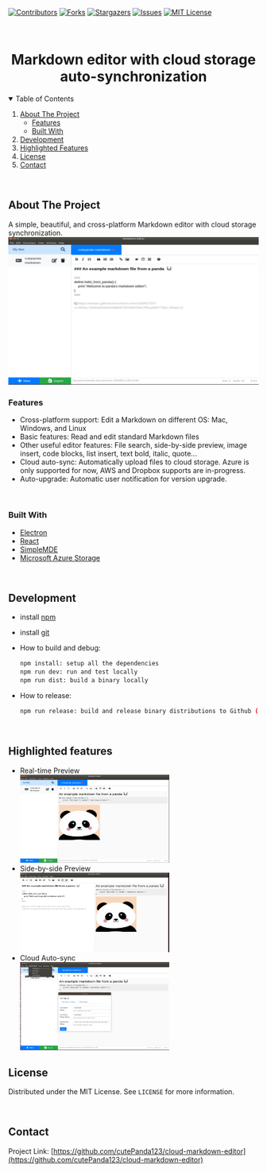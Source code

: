 [![Contributors][contributors-shield]][contributors-url]
[![Forks][forks-shield]][forks-url]
[![Stargazers][stars-shield]][stars-url]
[![Issues][issues-shield]][issues-url]
[![MIT License][license-shield]][license-url]


<br/>
<p align="center">
  <h1 align="center">Markdown editor with cloud storage auto-synchronization</h1>
</p>


<details open="open">
  <summary>Table of Contents</summary>
  <ol>
    <li>
      <a href="#about-the-project">About The Project</a>
      <ul>
      <li><a href="#features">Features</a></li>
        <li><a href="#built-with">Built With</a></li>
      </ul>
    </li>
    <li>
      <a href="#development">Development</a>
    </li>
    <li><a href="#highlighted-features">Highlighted Features</a></li>
    <li><a href="#license">License</a></li>
    <li><a href="#contact">Contact</a></li>
  </ol>
</details>


<br />

## About The Project

A simple, beautiful, and cross-platform Markdown editor with cloud storage synchronization.
<br/>
<img src="./images/edit-view.PNG" alt="drawing" width="600"/>
<br/>

### Features
- Cross-platform support: Edit a Markdown on different OS: Mac, Windows, and Linux
- Basic features: Read and edit standard Markdown files
- Other useful editor features: File search, side-by-side preview, image insert, code blocks, list insert, text bold, italic, quote...
- Cloud auto-sync: Automatically upload files to cloud storage. Azure is only supported for now, AWS and Dropbox supports are in-progress.
- Auto-upgrade: Automatic user notification for version upgrade.

<br/>

### Built With

* [Electron](https://www.electronjs.org/)
* [React](https://reactjs.org/)
* [SimpleMDE](https://github.com/sparksuite/simplemde-markdown-editor)
* [Microsoft Azure Storage](https://azure.microsoft.com/en-us/services/storage/)

<br/>


## Development 
 
* install [npm](https://docs.npmjs.com/downloading-and-installing-node-js-and-npm)

* install [git](https://git-scm.com/book/en/v2/Getting-Started-Installing-Git)
  
* How to build and debug:
  ```sh
  npm install: setup all the dependencies
  npm run dev: run and test locally
  npm run dist: build a binary locally
  ```
* How to release:
  ```sh
  npm run release: build and release binary distributions to Github (please replace the GH_TOKEN with your Github personal access token in package.json).
  ```
<br />


## Highlighted features

* Real-time Preview
  <br/>
  <img src="./images/preview-view.PNG" alt="drawing" width="300"/>
* Side-by-side Preview
  <br/>
  <img src="./images/sdie-by-side-preview.PNG" alt="drawing" width="300"/>
* Cloud Auto-sync
  <br/>
  <img src="./images/cloud-storage-setup.PNG" alt="drawing" width="300"/>
  <br />

## License

Distributed under the MIT License. See `LICENSE` for more information.

<br/>

## Contact
Project Link: [https://github.com/cutePanda123/cloud-markdown-editor](https://github.com/cutePanda123/cloud-markdown-editor)


<!-- MARKDOWN LINKS & IMAGES -->
<!-- https://www.markdownguide.org/basic-syntax/#reference-style-links -->
[contributors-shield]: https://img.shields.io/github/contributors/cutePanda123/cloud-markdown-editor.svg?style=for-the-badge
[contributors-url]: https://github.com/cutePanda123/cloud-markdown-editor/graphs/contributors
[forks-shield]: https://img.shields.io/github/forks/cutePanda123/cloud-markdown-editor.svg?style=for-the-badge
[forks-url]: https://github.com/cutePanda123/cloud-markdown-editor/network/members
[stars-shield]: https://img.shields.io/github/stars/cutePanda123/cloud-markdown-editor.svg?style=for-the-badge
[stars-url]: https://github.com/cutePanda123/cloud-markdown-editor/stargazers
[issues-shield]: https://img.shields.io/github/issues/cutePanda123/cloud-markdown-editor.svg?style=for-the-badge
[issues-url]: https://github.com/cutePanda123/cloud-markdown-editor/issues
[license-shield]: https://img.shields.io/github/license/cutePanda123/cloud-markdown-editor.svg?style=for-the-badge
[license-url]: https://github.com/cutePanda123/cloud-markdown-editor/blob/master/LICENSE.txt
